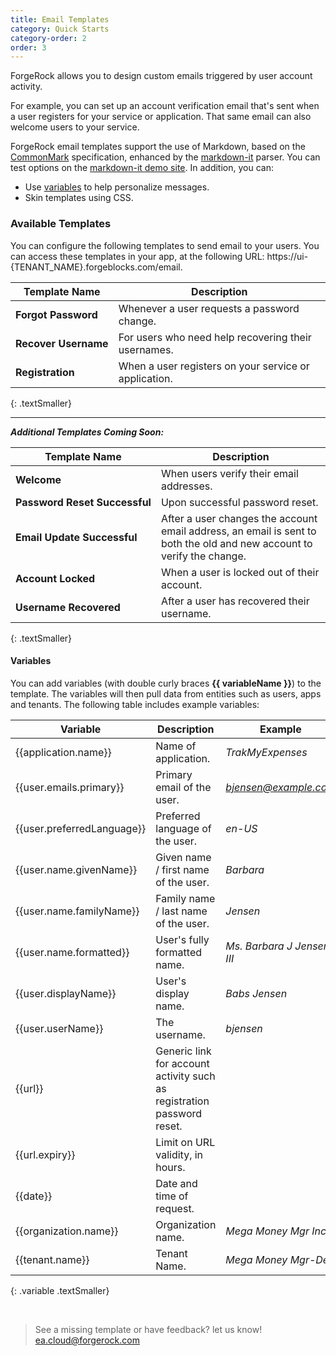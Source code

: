 ```yaml
---
title: Email Templates 
category: Quick Starts
category-order: 2
order: 3
---
```


ForgeRock allows you to design custom emails triggered by user account activity. 

For example, you can set up an account verification email that's sent when a user 
registers for your service or application. That same email can also welcome 
users to your service.

ForgeRock email templates support the use of Markdown, based on the 
[CommonMark](https://spec.commonmark.org/) specification, enhanced by the
[markdown-it](https://github.com/markdown-it/markdown-it) parser. You can test
options on the [markdown-it demo site](https://markdown-it.github.io/). In 
addition, you can:

* Use [variables](#variables) to help personalize messages.
* Skin templates using CSS.


### Available Templates

You can configure the following templates to send email to your users. You can 
access these templates in your app, at the following URL: 
https://ui-{TENANT_NAME}.forgeblocks.com/email.

| Template Name | Description  |
| ------------- |------------- |
| **Forgot&nbsp;Password** | Whenever a user requests a password change. 
| **Recover&nbsp;Username** | For users who need help recovering their usernames. 
| **Registration**  | When a user registers on your service or application.  

{: .textSmaller} 

---

 ***Additional Templates Coming Soon:***
<br>

| Template Name | Description  |  
| ------------- |------------- |
| **Welcome** | When users verify their email addresses. 
| **Password&nbsp;Reset&nbsp;Successful** | Upon successful password reset.    
| **Email&nbsp;Update&nbsp;Successful** | After a user changes the account email address, an email is sent to both the old and new account to verify the change.
| **Account&nbsp;Locked** | When a user is locked out of their account.     
| **Username&nbsp;Recovered** | After a user has recovered their username.    
{: .textSmaller} 


<a name="variables"></a>
#### Variables

[//]: # (Are these handlebars.js variables -- and is that worth mentioning to help them create additional variables?)

You can add variables (with double curly braces **\{\{ variableName \}\}**) to 
the template. The variables will then pull data from entities such as users, 
apps and tenants. The following table includes example variables:



| Variable | Description  | Example |
| ------------- |------------- |------------- |
| \{\{application.name\}\} | Name of application. | *TrakMyExpenses*  
| \{\{user.emails.primary\}\} | Primary email of the user. | *bjensen@example.com*
| \{\{user.preferredLanguage\}\} | Preferred language of the user. |  *en-US*
| \{\{user.name.givenName\}\} | Given name / first name of the user.  | *Barbara*
| \{\{user.name.familyName\}\} | Family name / last name of the user. | *Jensen*
| \{\{user.name.formatted\}\} | User's fully formatted name. | *Ms. Barbara J Jensen, III*
| \{\{user.displayName\}\} | User's display name. | *Babs Jensen*
| \{\{user.userName\}\} | The username. | *bjensen*
| \{\{url\}\} | Generic link for account activity such as registration password reset.
| \{\{url.expiry\}\} | Limit on URL validity, in hours.
| \{\{date\}\} | Date and time of request.
| \{\{organization.name\}\} | Organization name. | *Mega Money Mgr Inc.*
| \{\{tenant.name\}\} | Tenant Name. | *Mega&nbsp;Money&nbsp;Mgr-Dev*
{: .variable .textSmaller} 



<br>

[//]: # (Should this be a common footer for each of our doc pages?)

> See a missing template or have feedback? let us know! [ea.cloud@forgerock.com](mailto:ea.cloud@forgerock.com)


<br>